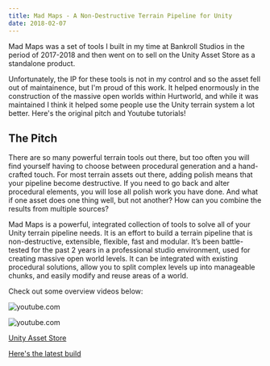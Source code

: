 ```yaml
---
title: Mad Maps - A Non-Destructive Terrain Pipeline for Unity
date: 2018-02-07
---
```


Mad Maps was a set of tools I built in my time at Bankroll Studios in the period of 2017-2018 and then went on to sell on the Unity Asset Store as a standalone product. 

Unfortunately, the IP for these tools is not in my control and so the asset fell out of maintainence, but I'm proud of this work. It helped enormously in the construction of the massive open worlds within Hurtworld, and while it was maintained I think it helped some people use the Unity terrain system a lot better. Here's the original pitch and Youtube tutorials!

## The Pitch

There are so many powerful terrain tools out there, but too often you will find yourself having to choose between procedural generation and a hand-crafted touch. For most terrain assets out there, adding polish means that your pipeline become destructive. If you need to go back and alter procedural elements, you will lose all polish work you have done. And what if one asset does one thing well, but not another? How can you combine the results from multiple sources?

Mad Maps is a powerful, integrated collection of tools to solve all of your Unity terrain pipeline needs. It is an effort to build a terrain pipeline that is non-destructive, extensible, flexible, fast and modular. It’s been battle-tested for the past 2 years in a professional studio environment, used for creating massive open world levels. It can be integrated with existing procedural solutions, allow you to split complex levels up into manageable chunks, and easily modify and reuse areas of a world.

Check out some overview videos below:

![youtube.com](https://www.youtube.com/watch?v=68TBlCDKxBw)

![youtube.com](https://www.youtube.com/watch?v=kW2wycHqNnI)

[Unity Asset Store](https://assetstore.unity.com/packages/tools/terrain/mad-maps-111524)

[Here's the latest build](../static/2018/MadMaps_0_1_4a.unitypackage)

